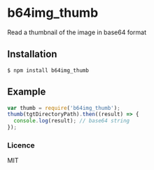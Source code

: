 # b64img_thumb
Read a thumbnail of the image in base64 format

## Installation

`$ npm install b64img_thumb`

## Example

```javascript
var thumb = require('b64img_thumb');
thumb(tgtDirectoryPath).then((result) => {
  console.log(result); // base64 string
});
```

### Licence

MIT